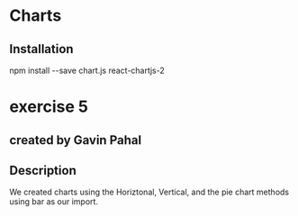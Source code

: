 # Charts

## Installation 
npm install --save chart.js react-chartjs-2

# exercise 5

## created by Gavin Pahal

## Description 
We created charts using the Horiztonal, Vertical, and the pie chart methods using bar as our import.